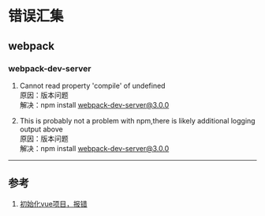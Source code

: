 # 错误汇集

## webpack

### webpack-dev-server
  1. Cannot read property 'compile' of undefined  
    原因：版本问题  
    解决：npm install webpack-dev-server@3.0.0

  2. This is probably not a problem with npm,there is likely additional logging output above  
    原因：版本问题  
    解决：npm install webpack-dev-server@3.0.0

---
## 参考

1. [初始化vue项目，报错](https://blog.csdn.net/ink_if/article/details/79015811)